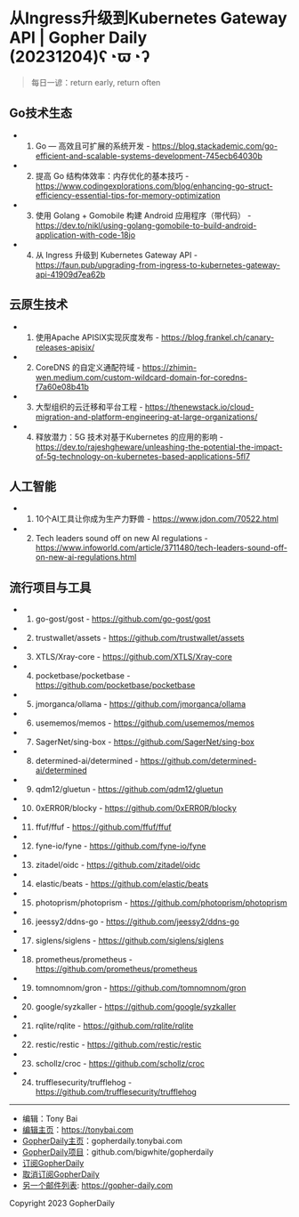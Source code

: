 # 从Ingress升级到Kubernetes Gateway API | Gopher Daily (20231204)ʕ◔ϖ◔ʔ

>每日一谚：return early, return often

## Go技术生态


- 1. Go — 高效且可扩展的系统开发 - https://blog.stackademic.com/go-efficient-and-scalable-systems-development-745ecb64030b

- 2. 提高 Go 结构体效率：内存优化的基本技巧 - https://www.codingexplorations.com/blog/enhancing-go-struct-efficiency-essential-tips-for-memory-optimization

- 3. 使用 Golang &#43; Gomobile 构建 Android 应用程序（带代码） - https://dev.to/nikl/using-golang-gomobile-to-build-android-application-with-code-18jo

- 4. 从 Ingress 升级到 Kubernetes Gateway API - https://faun.pub/upgrading-from-ingress-to-kubernetes-gateway-api-41909d7ea62b


## 云原生技术


- 1. 使用Apache APISIX实现灰度发布 - https://blog.frankel.ch/canary-releases-apisix/

- 2. CoreDNS 的自定义通配符域 - https://zhimin-wen.medium.com/custom-wildcard-domain-for-coredns-f7a60e08b41b

- 3. 大型组织的云迁移和平台工程 - https://thenewstack.io/cloud-migration-and-platform-engineering-at-large-organizations/

- 4. 释放潜力：5G 技术对基于Kubernetes 的应用的影响 - https://dev.to/rajeshgheware/unleashing-the-potential-the-impact-of-5g-technology-on-kubernetes-based-applications-5fl7


## 人工智能


- 1. 10个AI工具让你成为生产力野兽 - https://www.jdon.com/70522.html

- 2. Tech leaders sound off on new AI regulations - https://www.infoworld.com/article/3711480/tech-leaders-sound-off-on-new-ai-regulations.html


## 流行项目与工具


- 1. go-gost/gost - https://github.com/go-gost/gost

- 2. trustwallet/assets - https://github.com/trustwallet/assets

- 3. XTLS/Xray-core - https://github.com/XTLS/Xray-core

- 4. pocketbase/pocketbase - https://github.com/pocketbase/pocketbase

- 5. jmorganca/ollama - https://github.com/jmorganca/ollama

- 6. usememos/memos - https://github.com/usememos/memos

- 7. SagerNet/sing-box - https://github.com/SagerNet/sing-box

- 8. determined-ai/determined - https://github.com/determined-ai/determined

- 9. qdm12/gluetun - https://github.com/qdm12/gluetun

- 10. 0xERR0R/blocky - https://github.com/0xERR0R/blocky

- 11. ffuf/ffuf - https://github.com/ffuf/ffuf

- 12. fyne-io/fyne - https://github.com/fyne-io/fyne

- 13. zitadel/oidc - https://github.com/zitadel/oidc

- 14. elastic/beats - https://github.com/elastic/beats

- 15. photoprism/photoprism - https://github.com/photoprism/photoprism

- 16. jeessy2/ddns-go - https://github.com/jeessy2/ddns-go

- 17. siglens/siglens - https://github.com/siglens/siglens

- 18. prometheus/prometheus - https://github.com/prometheus/prometheus

- 19. tomnomnom/gron - https://github.com/tomnomnom/gron

- 20. google/syzkaller - https://github.com/google/syzkaller

- 21. rqlite/rqlite - https://github.com/rqlite/rqlite

- 22. restic/restic - https://github.com/restic/restic

- 23. schollz/croc - https://github.com/schollz/croc

- 24. trufflesecurity/trufflehog - https://github.com/trufflesecurity/trufflehog


----

- 编辑：Tony Bai
- [编辑主页](https://tonybai.com)：https://tonybai.com
- [GopherDaily主页](https://gopherdaily.tonybai.com)：gopherdaily.tonybai.com
- [GopherDaily项目](https://github.com/bigwhite/gopherdaily)：github.com/bigwhite/gopherdaily
- [订阅GopherDaily](https://gopherdaily.tonybai.com/subscribe)
- [取消订阅GopherDaily](https://gopherdaily.tonybai.com/unsubscribe)
- [另一个邮件列表](https://gopher-daily.com): https://gopher-daily.com

Copyright 2023 GopherDaily
